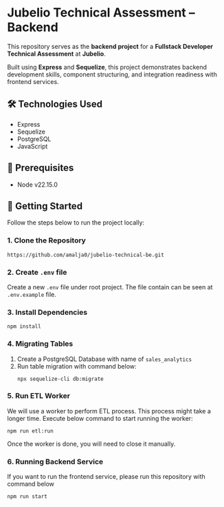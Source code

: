 # Jubelio Technical Assessment – Backend

This repository serves as the **backend project** for a **Fullstack Developer Technical Assessment** at **Jubelio**.

Built using **Express** and **Sequelize**, this project demonstrates backend development skills, component structuring, and integration readiness with frontend services.

## 🛠️ Technologies Used

- Express
- Sequelize
- PostgreSQL
- JavaScript

## 🚀 Prerequisites

- Node v22.15.0

## 🚀 Getting Started

Follow the steps below to run the project locally:

### 1. Clone the Repository

```
https://github.com/amalja0/jubelio-technical-be.git
```

### 2. Create `.env` file
Create a new `.env` file under root project. The file contain can be seen at `.env.example` file.

### 3. Install Dependencies
```
npm install
```

### 4. Migrating Tables
1. Create a PostgreSQL Database with name of `sales_analytics`
2. Run table migration with command below:
    ```
    npx sequelize-cli db:migrate
    ```

### 5. Run ETL Worker
We will use a worker to perform ETL process. This process might take a longer time. Execute below command to start running the worker:
```
npm run etl:run
```
Once the worker is done, you will need to close it manually.

### 6. Running Backend Service
If you want to run the frontend service, please run this repository with command below
```
npm run start
```
